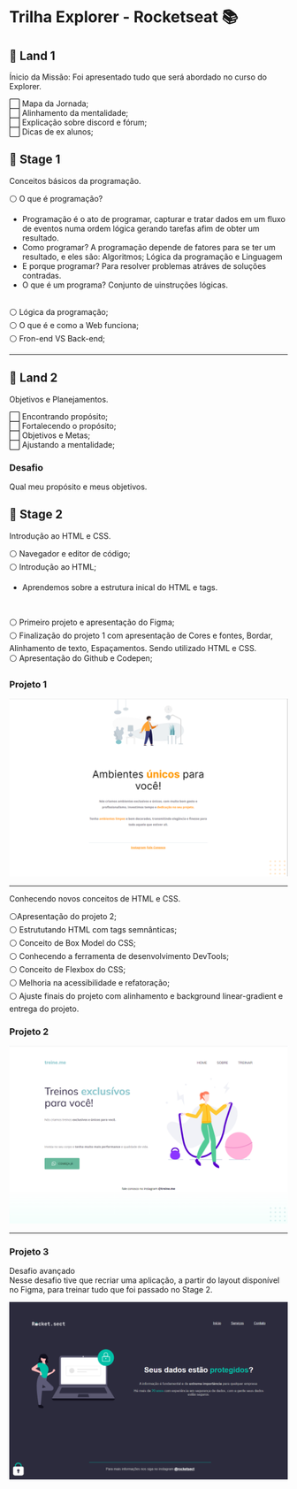 # **Trilha Explorer - Rocketseat** 📚

## 📌 **Land 1**

Ínicio da Missão:
Foi apresentado tudo que será abordado no curso do Explorer.

⬜ Mapa da Jornada;
<br>
⬜ Alinhamento da mentalidade;
<br>
⬜ Explicação sobre discord e fórum;
<br>
⬜ Dicas de ex alunos;
<br>

## 📍 **Stage 1**
Conceitos básicos da programação.

⚪ O que é programação?

* Programação é o ato de programar, capturar e tratar dados em um fluxo de eventos numa ordem lógica gerando tarefas afim de obter um resultado.
* Como programar? A programação depende de fatores para se ter um resultado, e eles são: Algoritmos; Lógica da programação e Linguagem
* E porque programar? Para resolver problemas atráves de soluções contradas.
* O que é um programa? Conjunto de uinstruções lógicas.

<br>
⚪ Lógica da programação;
<br>
⚪ O que é e como a Web funciona;
<br>
⚪ Fron-end VS Back-end;
<br>

---
## 📌 **Land 2**

Objetivos e Planejamentos.

⬜ Encontrando propósito;
<br>
⬜ Fortalecendo o propósito;
<br>
⬜ Objetivos e Metas;
<br>
⬜ Ajustando a mentalidade;

### **Desafio**
Qual meu propósito e meus objetivos.

## 📍 **Stage 2**
Introdução ao HTML e CSS.

⚪ Navegador e editor de código;
<br>
⚪ Introdução ao HTML;
* Aprendemos sobre a estrutura inical do HTML e tags.
<br>

⚪ Primeiro projeto e apresentação do Figma;
<br>
⚪ Finalização do projeto 1 com apresentação de Cores e fontes, Bordar, Alinhamento de texto, Espaçamentos. Sendo utilizado HTML e CSS.
<br>
⚪ Apresentação do Github e Codepen;

### **Projeto 1**

![Projeto final de um site de móveis](final_projeto1.png)

---
Conhecendo novos conceitos de HTML e CSS.

⚪Apresentação do projeto 2;
<br>
⚪ Estrututando HTML com tags semnânticas;
<br>
⚪ Conceito de Box Model do CSS;
<br>
⚪ Conhecendo a ferramenta de desenvolvimento DevTools;
<br>
⚪ Conceito de Flexbox do CSS;
<br>
⚪ Melhoria na acessibilidade e refatoração;
<br>
⚪ Ajuste finais do projeto com alinhamento e background linear-gradient e entrega do projeto.

### **Projeto 2**

![Projeto final do site de academia treine.me](final_projeto2.png)

---
### **Projeto 3**

Desafio avançado
<br>
Nesse desafio tive que recriar uma aplicação, a partir do layout disponível no Figma, para treinar tudo que foi passado no Stage 2. 

![foto do projeot final sobre uma empresa de segurança de computação](final_projeto3.png)